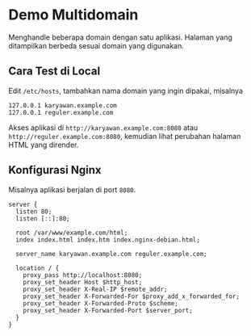# Demo Multidomain #

Menghandle beberapa domain dengan satu aplikasi. Halaman yang ditampilkan berbeda sesuai domain yang digunakan.

## Cara Test di Local ##

Edit `/etc/hosts`, tambahkan nama domain yang ingin dipakai, misalnya

```
127.0.0.1 karyawan.example.com
127.0.0.1 reguler.example.com
```

Akses aplikasi di `http://karyawan.example.com:8080` atau `http://reguler.example.com:8080`, kemudian lihat perubahan halaman HTML yang dirender.

## Konfigurasi Nginx ##

Misalnya aplikasi berjalan di port `8080`.

```
server {
  listen 80;
  listen [::]:80;

  root /var/www/example.com/html;
  index index.html index.htm index.nginx-debian.html;

  server_name karyawan.example.com reguler.example.com;

  location / {
    proxy_pass http://localhost:8080;
    proxy_set_header Host $http_host;
    proxy_set_header X-Real-IP $remote_addr;
    proxy_set_header X-Forwarded-For $proxy_add_x_forwarded_for;
    proxy_set_header X-Forwarded-Proto $scheme;
    proxy_set_header X-Forwarded-Port $server_port;
  }
}
```